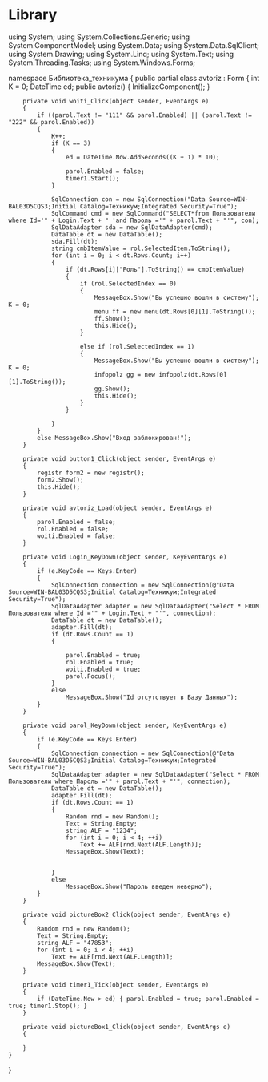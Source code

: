 # Library
using System;
using System.Collections.Generic;
using System.ComponentModel;
using System.Data;
using System.Data.SqlClient;
using System.Drawing;
using System.Linq;
using System.Text;
using System.Threading.Tasks;
using System.Windows.Forms;

namespace Библиотека_техникума
{
    public partial class avtoriz : Form
    {
        int K = 0;
        DateTime ed;
        public avtoriz()
        {
            InitializeComponent();
        }

        private void woiti_Click(object sender, EventArgs e)
        {
            if ((parol.Text != "111" && parol.Enabled) || (parol.Text != "222" && parol.Enabled))
            {
                K++;
                if (K == 3)
                {
                    ed = DateTime.Now.AddSeconds((K + 1) * 10);

                    parol.Enabled = false;
                    timer1.Start();
                }

                SqlConnection con = new SqlConnection("Data Source=WIN-BAL03D5CQS3;Initial Catalog=Техникум;Integrated Security=True");
                SqlCommand cmd = new SqlCommand("SELECT*from Пользователи where Id='" + Login.Text + " 'and Пароль ='" + parol.Text + "'", con);
                SqlDataAdapter sda = new SqlDataAdapter(cmd);
                DataTable dt = new DataTable();
                sda.Fill(dt);
                string cmbItemValue = rol.SelectedItem.ToString();
                for (int i = 0; i < dt.Rows.Count; i++)
                {
                    if (dt.Rows[i]["Роль"].ToString() == cmbItemValue)
                    {
                        if (rol.SelectedIndex == 0)
                        {
                            MessageBox.Show("Вы успешно вошли в систему"); K = 0;
                            menu ff = new menu(dt.Rows[0][1].ToString());
                            ff.Show();
                            this.Hide();
                        }

                        else if (rol.SelectedIndex == 1)
                        {
                            MessageBox.Show("Вы успешно вошли в систему"); K = 0;
                            infopolz gg = new infopolz(dt.Rows[0][1].ToString());
                            gg.Show();
                            this.Hide();
                        }
                    }
                    
                }
            }
            else MessageBox.Show("Вход заблокирован!");
        }

        private void button1_Click(object sender, EventArgs e)
        {
            registr form2 = new registr();
            form2.Show();
            this.Hide();
        }

        private void avtoriz_Load(object sender, EventArgs e)
        {
            parol.Enabled = false;
            rol.Enabled = false;
            woiti.Enabled = false;
        }

        private void Login_KeyDown(object sender, KeyEventArgs e)
        {
            if (e.KeyCode == Keys.Enter)
            {
                SqlConnection connection = new SqlConnection(@"Data Source=WIN-BAL03D5CQS3;Initial Catalog=Техникум;Integrated Security=True");
                SqlDataAdapter adapter = new SqlDataAdapter("Select * FROM Пользователи where Id ='" + Login.Text + "'", connection);
                DataTable dt = new DataTable();
                adapter.Fill(dt);
                if (dt.Rows.Count == 1)
                {

                    parol.Enabled = true;
                    rol.Enabled = true;
                    woiti.Enabled = true;
                    parol.Focus();
                }
                else
                    MessageBox.Show("Id отсутствует в Базу Данных");
            }
        }

        private void parol_KeyDown(object sender, KeyEventArgs e)
        {
            if (e.KeyCode == Keys.Enter)
            {
                SqlConnection connection = new SqlConnection(@"Data Source=WIN-BAL03D5CQS3;Initial Catalog=Техникум;Integrated Security=True");
                SqlDataAdapter adapter = new SqlDataAdapter("Select * FROM Пользователи where Пароль ='" + parol.Text + "'", connection);
                DataTable dt = new DataTable();
                adapter.Fill(dt);
                if (dt.Rows.Count == 1)
                {
                    Random rnd = new Random();
                    Text = String.Empty;
                    string ALF = "1234";
                    for (int i = 0; i < 4; ++i)
                        Text += ALF[rnd.Next(ALF.Length)];
                    MessageBox.Show(Text);


                }
                else
                    MessageBox.Show("Пароль введен неверно");
            }
        }

        private void pictureBox2_Click(object sender, EventArgs e)
        {
            Random rnd = new Random();
            Text = String.Empty;
            string ALF = "47853";
            for (int i = 0; i < 4; ++i)
                Text += ALF[rnd.Next(ALF.Length)];
            MessageBox.Show(Text);
        }

        private void timer1_Tick(object sender, EventArgs e)
        {
            if (DateTime.Now > ed) { parol.Enabled = true; parol.Enabled = true; timer1.Stop(); }
        }

        private void pictureBox1_Click(object sender, EventArgs e)
        {

        }
    }
}
